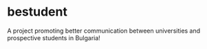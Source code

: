 # bestudent
A project promoting better communication between universities and prospective students in Bulgaria!
